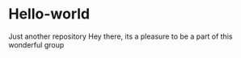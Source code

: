 # Hello-world
Just another repository
Hey there, its a pleasure to be a part of this wonderful group
